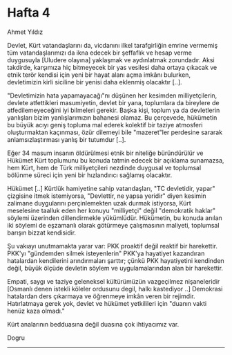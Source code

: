 # Hafta 4

Ahmet Yıldız

Devlet, Kürt vatandaşlarını da, vicdanını ilkel tarafgirliğin emrine
vermemiş tüm vatandaşlarımızı da ikna edecek bir şeffaflık ve hesap
verme duygusuyla [Uludere olayına] yaklaşmak ve aydınlatmak
zorundadır. Aksi takdirde, karşımıza hiç bitmeyecek bir yas vesilesi
daha ortaya çıkacak ve etnik terör kendisi için yeni bir hayat alanı
açma imkânı bulurken, devletimizin kirli siciline bir yenisi daha
eklenmiş olacaktır [..].

"Devletimizin hata yapamayacağı"nı düşünen her kesimden
milliyetçilerin, devlete atfettikleri masumiyetin, devlet bir yana,
toplumlara da bireylere de atfedilemeyeceğini iyi bilmeleri
gerekir. Başka kişi, toplum ya da devletlerin yanlışları bizim
yanlışlarımızın bahanesi olamaz. Bu çerçevede, hükümetin bu büyük
acıyı geniş topluma mal ederek kolektif bir taziye atmosferi
oluşturmaktan kaçınması, özür dilemeyi bile "mazeret"ler perdesine
sararak anlamsızlaştırması yanlış bir tutumdur [..].

Eğer 34 masum insanın öldürülmesi etnik bir niteliğe büründürülür ve
Hükümet Kürt toplumunu bu konuda tatmin edecek bir açıklama sunamazsa,
hem Kürt, hem de Türk milliyetçileri nezdinde duygusal ve toplumsal
bölünme süreci için yeni bir hızlandırıcı sağlamış olacaktır.

Hükümet [..] Kürtlük hamiyetine sahip vatandaşları, "TC devletidir,
yapar" çizgisine itmek istemiyorsa, "Devlettir, ne yapsa yeridir"
diyen kesimin zalimane duygularını perçinlemekten uzak durmak
istiyorsa, Kürt meselesine taalluk eden her konuyu "milliyetçi" değil
"demokratik haklar" söylemi üzerinden dillendirmekle
yükümlüdür. Hükümetin, bu konuda anılan iki söylemi de eşzamanlı
olarak götürmeye çalışmasının maliyeti, toplumsal barışın bizzat
kendisidir.

Şu vakıayı unutmamakta yarar var: PKK proaktif değil reaktif bir
harekettir. PKK'yı "gündemden silmek isteyenlerin" PKK'ya hayatiyet
kazandıran hatalardan kendilerini arındırmaları şarttır; çünkü PKK
hayatiyetini kendinden değil, büyük ölçüde devletin söylem ve
uygulamalarından alan bir harekettir.

Empati, saygı ve taziye geleneksel kültürümüzün vazgeçilmez
nişaneleridir [Osmanlı denen istekli köleler ordusunu degil, halkı
kastediyor ..] Demokrasi hatalardan ders çıkarmaya ve öğrenmeye imkân
veren bir rejimdir. Hatırlatmaya gerek yok, devlet ve hükümet
yetkilileri için "duanın vakti henüz kaza olmadı."

Kürt analarının bedduasına değil duasına çok ihtiyacımız var.

Dogru

---


